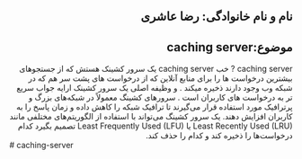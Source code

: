 <h2 dir="rtl">نام و نام خانوادگی: رضا عاشری</h2>
<h2 dir="rtl">موضوع:caching server </h2>

<div dir="rtl">
  caching server ?
خب caching server یک سرور کشینک هستش که از جستجوهای بیشترین درخواست ها را برای منابع آنلاین که از درخواست های پشت سر هم که در شبکه وب وجود دارند ذخیره میکند . و وظیفه اصلی یک سرور کشینک ارایه جواب سریع تر به درخواست های کاربران است ‌‌.
سرورهای کشینگ معمولاً در شبکه‌های بزرگ و پرترافیک مورد استفاده قرار می‌گیرند تا ترافیک شبکه را کاهش داده و زمان پاسخ را به کاربران افزایش دهند. 
یک سرور کشینگ می‌تواند با استفاده از الگوریتم‌های مختلفی مانند Least Recently Used (LRU) یا Least Frequently Used (LFU) تصمیم بگیرد کدام درخواست‌ها را ذخیره کند و کدام را حذف کند. 


</div># caching-server
